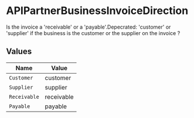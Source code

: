 # APIPartnerBusinessInvoiceDirection

Is the invoice a 'receivable' or a 'payable'.Depecrated: 'customer' or 'supplier' if the business is the customer or the supplier on the invoice ?


## Values

| Name         | Value        |
| ------------ | ------------ |
| `Customer`   | customer     |
| `Supplier`   | supplier     |
| `Receivable` | receivable   |
| `Payable`    | payable      |